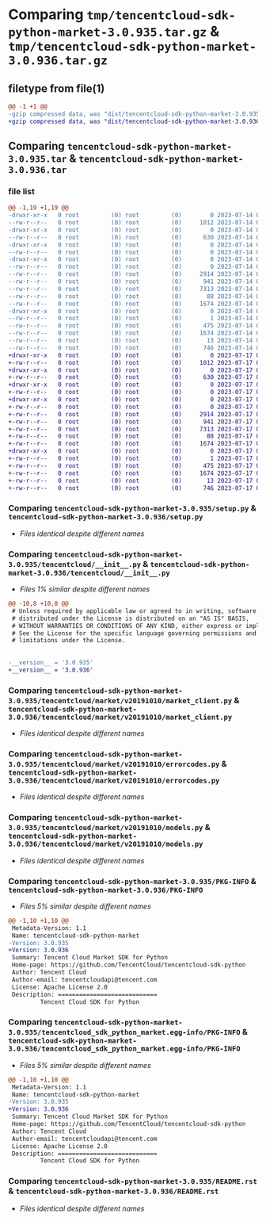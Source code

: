 # Comparing `tmp/tencentcloud-sdk-python-market-3.0.935.tar.gz` & `tmp/tencentcloud-sdk-python-market-3.0.936.tar.gz`

## filetype from file(1)

```diff
@@ -1 +1 @@
-gzip compressed data, was "dist/tencentcloud-sdk-python-market-3.0.935.tar", last modified: Fri Jul 14 00:34:00 2023, max compression
+gzip compressed data, was "dist/tencentcloud-sdk-python-market-3.0.936.tar", last modified: Mon Jul 17 00:30:48 2023, max compression
```

## Comparing `tencentcloud-sdk-python-market-3.0.935.tar` & `tencentcloud-sdk-python-market-3.0.936.tar`

### file list

```diff
@@ -1,19 +1,19 @@
-drwxr-xr-x   0 root         (0) root         (0)        0 2023-07-14 00:34:00.000000 tencentcloud-sdk-python-market-3.0.935/
--rw-r--r--   0 root         (0) root         (0)     1012 2023-07-14 00:34:00.000000 tencentcloud-sdk-python-market-3.0.935/setup.py
-drwxr-xr-x   0 root         (0) root         (0)        0 2023-07-14 00:34:00.000000 tencentcloud-sdk-python-market-3.0.935/tencentcloud/
--rw-r--r--   0 root         (0) root         (0)      630 2023-07-14 00:34:00.000000 tencentcloud-sdk-python-market-3.0.935/tencentcloud/__init__.py
-drwxr-xr-x   0 root         (0) root         (0)        0 2023-07-14 00:34:00.000000 tencentcloud-sdk-python-market-3.0.935/tencentcloud/market/
--rw-r--r--   0 root         (0) root         (0)        0 2023-07-14 00:34:00.000000 tencentcloud-sdk-python-market-3.0.935/tencentcloud/market/__init__.py
-drwxr-xr-x   0 root         (0) root         (0)        0 2023-07-14 00:34:00.000000 tencentcloud-sdk-python-market-3.0.935/tencentcloud/market/v20191010/
--rw-r--r--   0 root         (0) root         (0)        0 2023-07-14 00:34:00.000000 tencentcloud-sdk-python-market-3.0.935/tencentcloud/market/v20191010/__init__.py
--rw-r--r--   0 root         (0) root         (0)     2914 2023-07-14 00:34:00.000000 tencentcloud-sdk-python-market-3.0.935/tencentcloud/market/v20191010/market_client.py
--rw-r--r--   0 root         (0) root         (0)      941 2023-07-14 00:34:00.000000 tencentcloud-sdk-python-market-3.0.935/tencentcloud/market/v20191010/errorcodes.py
--rw-r--r--   0 root         (0) root         (0)     7313 2023-07-14 00:34:00.000000 tencentcloud-sdk-python-market-3.0.935/tencentcloud/market/v20191010/models.py
--rw-r--r--   0 root         (0) root         (0)       88 2023-07-14 00:34:00.000000 tencentcloud-sdk-python-market-3.0.935/setup.cfg
--rw-r--r--   0 root         (0) root         (0)     1674 2023-07-14 00:34:00.000000 tencentcloud-sdk-python-market-3.0.935/PKG-INFO
-drwxr-xr-x   0 root         (0) root         (0)        0 2023-07-14 00:34:00.000000 tencentcloud-sdk-python-market-3.0.935/tencentcloud_sdk_python_market.egg-info/
--rw-r--r--   0 root         (0) root         (0)        1 2023-07-14 00:34:00.000000 tencentcloud-sdk-python-market-3.0.935/tencentcloud_sdk_python_market.egg-info/dependency_links.txt
--rw-r--r--   0 root         (0) root         (0)      475 2023-07-14 00:34:00.000000 tencentcloud-sdk-python-market-3.0.935/tencentcloud_sdk_python_market.egg-info/SOURCES.txt
--rw-r--r--   0 root         (0) root         (0)     1674 2023-07-14 00:34:00.000000 tencentcloud-sdk-python-market-3.0.935/tencentcloud_sdk_python_market.egg-info/PKG-INFO
--rw-r--r--   0 root         (0) root         (0)       13 2023-07-14 00:34:00.000000 tencentcloud-sdk-python-market-3.0.935/tencentcloud_sdk_python_market.egg-info/top_level.txt
--rw-r--r--   0 root         (0) root         (0)      746 2023-07-14 00:34:00.000000 tencentcloud-sdk-python-market-3.0.935/README.rst
+drwxr-xr-x   0 root         (0) root         (0)        0 2023-07-17 00:30:48.000000 tencentcloud-sdk-python-market-3.0.936/
+-rw-r--r--   0 root         (0) root         (0)     1012 2023-07-17 00:30:47.000000 tencentcloud-sdk-python-market-3.0.936/setup.py
+drwxr-xr-x   0 root         (0) root         (0)        0 2023-07-17 00:30:48.000000 tencentcloud-sdk-python-market-3.0.936/tencentcloud/
+-rw-r--r--   0 root         (0) root         (0)      630 2023-07-17 00:30:47.000000 tencentcloud-sdk-python-market-3.0.936/tencentcloud/__init__.py
+drwxr-xr-x   0 root         (0) root         (0)        0 2023-07-17 00:30:48.000000 tencentcloud-sdk-python-market-3.0.936/tencentcloud/market/
+-rw-r--r--   0 root         (0) root         (0)        0 2023-07-17 00:30:48.000000 tencentcloud-sdk-python-market-3.0.936/tencentcloud/market/__init__.py
+drwxr-xr-x   0 root         (0) root         (0)        0 2023-07-17 00:30:48.000000 tencentcloud-sdk-python-market-3.0.936/tencentcloud/market/v20191010/
+-rw-r--r--   0 root         (0) root         (0)        0 2023-07-17 00:30:48.000000 tencentcloud-sdk-python-market-3.0.936/tencentcloud/market/v20191010/__init__.py
+-rw-r--r--   0 root         (0) root         (0)     2914 2023-07-17 00:30:48.000000 tencentcloud-sdk-python-market-3.0.936/tencentcloud/market/v20191010/market_client.py
+-rw-r--r--   0 root         (0) root         (0)      941 2023-07-17 00:30:48.000000 tencentcloud-sdk-python-market-3.0.936/tencentcloud/market/v20191010/errorcodes.py
+-rw-r--r--   0 root         (0) root         (0)     7313 2023-07-17 00:30:48.000000 tencentcloud-sdk-python-market-3.0.936/tencentcloud/market/v20191010/models.py
+-rw-r--r--   0 root         (0) root         (0)       88 2023-07-17 00:30:48.000000 tencentcloud-sdk-python-market-3.0.936/setup.cfg
+-rw-r--r--   0 root         (0) root         (0)     1674 2023-07-17 00:30:48.000000 tencentcloud-sdk-python-market-3.0.936/PKG-INFO
+drwxr-xr-x   0 root         (0) root         (0)        0 2023-07-17 00:30:48.000000 tencentcloud-sdk-python-market-3.0.936/tencentcloud_sdk_python_market.egg-info/
+-rw-r--r--   0 root         (0) root         (0)        1 2023-07-17 00:30:48.000000 tencentcloud-sdk-python-market-3.0.936/tencentcloud_sdk_python_market.egg-info/dependency_links.txt
+-rw-r--r--   0 root         (0) root         (0)      475 2023-07-17 00:30:48.000000 tencentcloud-sdk-python-market-3.0.936/tencentcloud_sdk_python_market.egg-info/SOURCES.txt
+-rw-r--r--   0 root         (0) root         (0)     1674 2023-07-17 00:30:48.000000 tencentcloud-sdk-python-market-3.0.936/tencentcloud_sdk_python_market.egg-info/PKG-INFO
+-rw-r--r--   0 root         (0) root         (0)       13 2023-07-17 00:30:48.000000 tencentcloud-sdk-python-market-3.0.936/tencentcloud_sdk_python_market.egg-info/top_level.txt
+-rw-r--r--   0 root         (0) root         (0)      746 2023-07-17 00:30:47.000000 tencentcloud-sdk-python-market-3.0.936/README.rst
```

### Comparing `tencentcloud-sdk-python-market-3.0.935/setup.py` & `tencentcloud-sdk-python-market-3.0.936/setup.py`

 * *Files identical despite different names*

### Comparing `tencentcloud-sdk-python-market-3.0.935/tencentcloud/__init__.py` & `tencentcloud-sdk-python-market-3.0.936/tencentcloud/__init__.py`

 * *Files 1% similar despite different names*

```diff
@@ -10,8 +10,8 @@
 # Unless required by applicable law or agreed to in writing, software
 # distributed under the License is distributed on an "AS IS" BASIS,
 # WITHOUT WARRANTIES OR CONDITIONS OF ANY KIND, either express or implied.
 # See the License for the specific language governing permissions and
 # limitations under the License.
 
 
-__version__ = '3.0.935'
+__version__ = '3.0.936'
```

### Comparing `tencentcloud-sdk-python-market-3.0.935/tencentcloud/market/v20191010/market_client.py` & `tencentcloud-sdk-python-market-3.0.936/tencentcloud/market/v20191010/market_client.py`

 * *Files identical despite different names*

### Comparing `tencentcloud-sdk-python-market-3.0.935/tencentcloud/market/v20191010/errorcodes.py` & `tencentcloud-sdk-python-market-3.0.936/tencentcloud/market/v20191010/errorcodes.py`

 * *Files identical despite different names*

### Comparing `tencentcloud-sdk-python-market-3.0.935/tencentcloud/market/v20191010/models.py` & `tencentcloud-sdk-python-market-3.0.936/tencentcloud/market/v20191010/models.py`

 * *Files identical despite different names*

### Comparing `tencentcloud-sdk-python-market-3.0.935/PKG-INFO` & `tencentcloud-sdk-python-market-3.0.936/PKG-INFO`

 * *Files 5% similar despite different names*

```diff
@@ -1,10 +1,10 @@
 Metadata-Version: 1.1
 Name: tencentcloud-sdk-python-market
-Version: 3.0.935
+Version: 3.0.936
 Summary: Tencent Cloud Market SDK for Python
 Home-page: https://github.com/TencentCloud/tencentcloud-sdk-python
 Author: Tencent Cloud
 Author-email: tencentcloudapi@tencent.com
 License: Apache License 2.0
 Description: ============================
         Tencent Cloud SDK for Python
```

### Comparing `tencentcloud-sdk-python-market-3.0.935/tencentcloud_sdk_python_market.egg-info/PKG-INFO` & `tencentcloud-sdk-python-market-3.0.936/tencentcloud_sdk_python_market.egg-info/PKG-INFO`

 * *Files 5% similar despite different names*

```diff
@@ -1,10 +1,10 @@
 Metadata-Version: 1.1
 Name: tencentcloud-sdk-python-market
-Version: 3.0.935
+Version: 3.0.936
 Summary: Tencent Cloud Market SDK for Python
 Home-page: https://github.com/TencentCloud/tencentcloud-sdk-python
 Author: Tencent Cloud
 Author-email: tencentcloudapi@tencent.com
 License: Apache License 2.0
 Description: ============================
         Tencent Cloud SDK for Python
```

### Comparing `tencentcloud-sdk-python-market-3.0.935/README.rst` & `tencentcloud-sdk-python-market-3.0.936/README.rst`

 * *Files identical despite different names*

